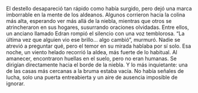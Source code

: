 El destello desapareció tan rápido como había surgido, pero dejó una marca imborrable en la mente de los aldeanos. Algunos corrieron hacia la colina más alta, esperando ver más allá de la niebla, mientras que otros se atrincheraron en sus hogares, susurrando oraciones olvidadas.
Entre ellos, un anciano llamado Edran rompió el silencio con una voz temblorosa. “La última vez que alguien vio ese brillo… algo cambió”, murmuró. Nadie se atrevió a preguntar qué, pero el temor en su mirada hablaba por sí solo.
Esa noche, un viento helado recorrió la aldea, más fuerte de lo habitual. Al amanecer, encontraron huellas en el suelo, pero no eran humanas. Se dirigían directamente hacia el borde de la niebla.
Y lo más inquietante: una de las casas más cercanas a la bruma estaba vacía. No había señales de lucha, solo una puerta entreabierta y un aire de ausencia imposible de ignorar.